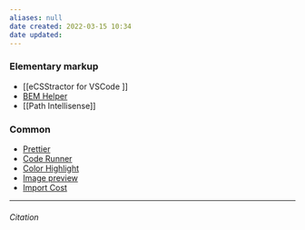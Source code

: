 ```yaml
---
aliases: null
date created: 2022-03-15 10:34
date updated:
---
```


### Elementary markup
- [[eCSStractor for VSCode ]]
- [BEM Helper](https://marketplace.visualstudio.com/items?itemName=Box-Of-Hats.bemhelper)
- [[Path Intellisense]]

### Common
- [Prettier](https://marketplace.visualstudio.com/items?itemName=esbenp.prettier-vscode)
- [Code Runner](https://marketplace.visualstudio.com/items?itemName=formulahendry.code-runner)	
- [Color Highlight](https://marketplace.visualstudio.com/items?itemName=naumovs.color-highlight)
- [Image preview](https://marketplace.visualstudio.com/items?itemName=kisstkondoros.vscode-gutter-preview)
- [Import Cost](https://marketplace.visualstudio.com/items?itemName=wix.vscode-import-cost) 									 


---

###### Citation

